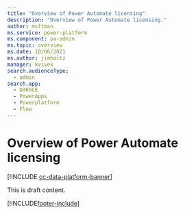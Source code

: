 ```yaml
---
title: "Overview of Power Automate licensing"
description: "Overview of Power Automate licensing."
author: msftman
ms.service: power-platform
ms.component: pa-admin
ms.topic: overview
ms.date: 10/06/2021
ms.author: jimholtz
manager: kvivek
search.audienceType: 
  - admin
search.app:
  - D365CE
  - PowerApps
  - Powerplatform
  - Flow
---
```


# Overview of Power Automate licensing

[!INCLUDE [cc-data-platform-banner](../includes/cc-data-platform-banner.md)]

This is draft content.

[!INCLUDE[footer-include](../includes/footer-banner.md)]